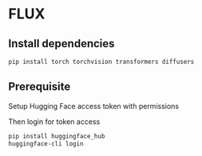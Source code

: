 # FLUX

## Install dependencies

```bash
pip install torch torchvision transformers diffusers
```

## Prerequisite

Setup Hugging Face access token with permissions

Then login for token access

```bash
pip install huggingface_hub
huggingface-cli login
```